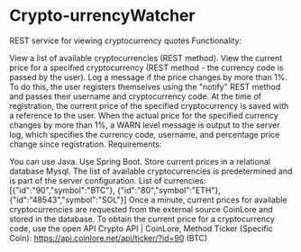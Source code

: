 # Crypto-urrencyWatcher
REST service for viewing cryptocurrency quotes
Functionality:

View a list of available cryptocurrencies (REST method).
View the current price for a specified cryptocurrency (REST method - the currency code is passed by the user).
Log a message if the price changes by more than 1%. To do this, the user registers themselves using the "notify" REST method and passes their username and cryptocurrency code. At the time of registration, the current price of the specified cryptocurrency is saved with a reference to the user. When the actual price for the specified currency changes by more than 1%, a WARN level message is output to the server log, which specifies the currency code, username, and percentage price change since registration.
Requirements:

You can use Java.
Use Spring Boot.
Store current prices in a relational database Mysql.
The list of available cryptocurrencies is predetermined and is part of the server configuration.
List of currencies: [{"id":"90","symbol":"BTC"}, {"id":"80","symbol":"ETH"}, {"id":"48543","symbol":"SOL"}]
Once a minute, current prices for available cryptocurrencies are requested from the external source CoinLore and stored in the database.
To obtain the current price for a cryptocurrency code, use the open API Crypto API | CoinLore, Method Ticker (Specific Coin): https://api.coinlore.net/api/ticker/?id=90 (BTC)

